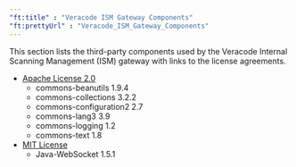 ```yaml
---
"ft:title" : "Veracode ISM Gateway Components"
"ft:prettyUrl" : "Veracode_ISM_Gateway_Components"
---
```

This section lists the third-party components used by the Veracode Internal Scanning Management (ISM) gateway with links to the license agreements.

- [Apache License 2.0](https://spdx.org/licenses/Apache-2.0.html)
    - commons-beanutils	1.9.4
    - commons-collections	3.2.2
    - commons-configuration2	2.7
    - commons-lang3	3.9
    - commons-logging	1.2
    - commons-text	1.8
- [MIT License](https://spdx.org/licenses/MIT.html)
    - Java-WebSocket	1.5.1